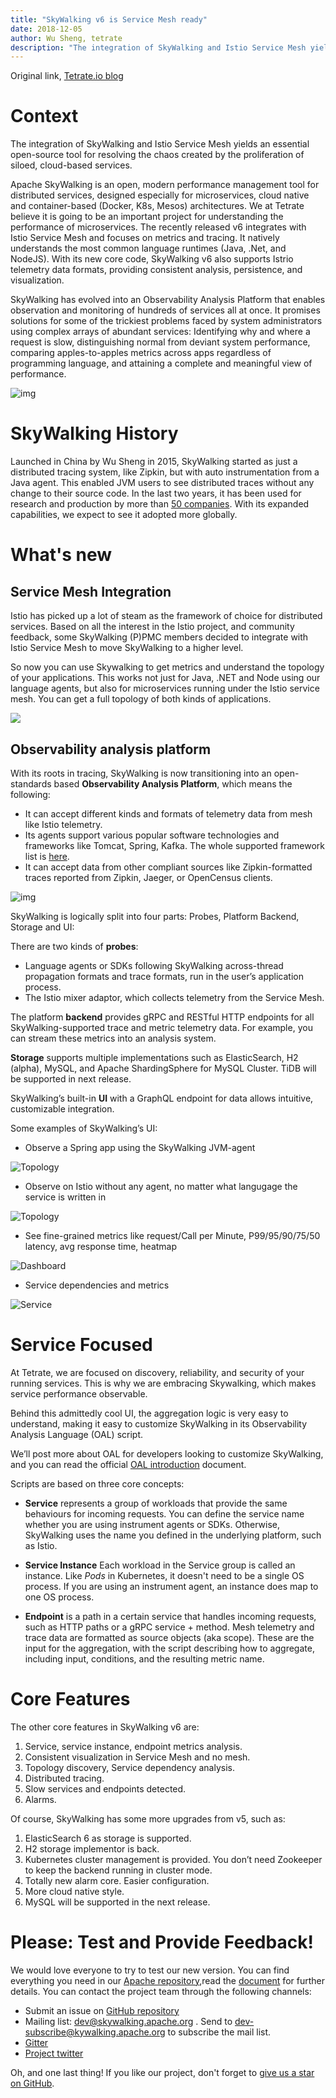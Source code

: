 ```yaml
---
title: "SkyWalking v6 is Service Mesh ready"
date: 2018-12-05
author: Wu Sheng, tetrate
description: "The integration of SkyWalking and Istio Service Mesh yields an essential open-source tool for resolving the chaos created by the proliferation of siloed, cloud-based services."
---
```


Original link, [Tetrate.io blog](https://www.tetrate.io/blog/apache-skywalking-v6/)

# Context

The integration of SkyWalking and Istio Service Mesh yields an essential open-source tool for resolving the chaos created by the proliferation of siloed, cloud-based services.

Apache SkyWalking is an open, modern performance management tool for distributed services, designed especially for microservices, cloud native and container-based (Docker, K8s, Mesos) architectures. We at Tetrate believe it is going to be an important project for understanding the performance of microservices. The recently released v6 integrates with Istio Service Mesh and focuses on metrics and tracing. It natively understands the most common language runtimes (Java, .Net, and NodeJS). With its new core code, SkyWalking v6 also supports Istrio telemetry data formats, providing consistent analysis, persistence, and visualization.

SkyWalking has evolved into an Observability Analysis Platform that enables observation and monitoring of hundreds of services all at once. It promises solutions for some of the trickiest problems faced by system administrators using complex arrays of abundant services: Identifying why and where a request is slow, distinguishing normal from deviant system performance, comparing apples-to-apples metrics across apps regardless of programming language, and attaining a complete and meaningful view of performance.

![img](0081Kckwly1gl2ctge1g5j31pc0s8h04.jpg)

# SkyWalking History
Launched in China by Wu Sheng in 2015, SkyWalking started as just a distributed tracing system, like Zipkin, but with auto instrumentation from a Java agent. This enabled JVM users to see distributed traces without any change to their source code. In the last two years, it has been used for research and production by more than [50 companies](https://github.com/apache/incubator-skywalking/blob/master/docs/powered-by.md). With its expanded capabilities, we expect to see it adopted more globally.


# What's new
## Service Mesh Integration
Istio has picked up a lot of steam as the framework of choice for distributed services. Based on all the interest in the Istio project, and community feedback, some SkyWalking (P)PMC members decided to integrate with Istio Service Mesh to move SkyWalking to a higher level.

So now you can use Skywalking to get metrics and understand the topology of your applications. This works not just for Java, .NET and Node using our language agents, but also for microservices running under the Istio service mesh. You can get a full topology of both kinds of applications.

![](0081Kckwly1gl2cjmhi3uj31h80m5jwn.jpg)

## Observability analysis platform
With its roots in tracing, SkyWalking is now transitioning into an open-standards based **Observability Analysis Platform**, which means the following:

* It can accept different kinds and formats of telemetry data from mesh like Istio telemetry.
* Its agents support various popular software technologies and frameworks like Tomcat, Spring, Kafka. The whole supported framework list is [here](https://github.com/apache/incubator-skywalking/blob/master/docs/en/setup/service-agent/java-agent/Supported-list.md).
* It can accept data from other compliant sources like Zipkin-formatted traces reported from Zipkin, Jaeger, or OpenCensus clients.

![img](0081Kckwly1gl2cqo4yctj31ok0s07hh.jpg)

SkyWalking is logically split into four parts: Probes, Platform Backend, Storage and UI:

There are two kinds of **probes**:
* Language agents or SDKs following SkyWalking across-thread propagation formats and trace formats, run in the user’s application process.
* The Istio mixer adaptor, which collects telemetry from the Service Mesh.

The platform **backend** provides gRPC and RESTful HTTP endpoints for all SkyWalking-supported trace and metric telemetry data. For example, you can stream these metrics into an analysis system.

**Storage** supports multiple implementations such as ElasticSearch, H2 (alpha), MySQL, and Apache ShardingSphere for MySQL Cluster. TiDB will be supported in next release.

SkyWalking’s built-in **UI** with a GraphQL endpoint for data allows intuitive, customizable integration.

Some examples of SkyWalking’s UI:


- Observe a Spring app using the SkyWalking JVM-agent

![Topology](0081Kckwly1gl2ckeyyxlj31h70lvdjf.jpg)

- Observe on Istio without any agent, no matter what langugage the service is written in

![Topology](0081Kckwly1gl2ckwr65mj31h80m5jwn.jpg)

- See fine-grained metrics like request/Call per Minute, P99/95/90/75/50 latency, avg response time, heatmap

![Dashboard](0081Kckwly1gl2cmxcrdqj31gz0qmdja.jpg)

- Service dependencies and metrics

![Service](0081Kckwly1gl2cngbu84j31h00oxadw.jpg)

# Service Focused
At Tetrate, we are focused on discovery, reliability, and security of your running services.
This is why we are embracing Skywalking, which makes service performance observable.

Behind this admittedly cool UI, the aggregation logic is very easy to understand, making it easy to customize SkyWalking in its Observability Analysis Language (OAL) script.

We’ll post more about OAL for developers looking to customize SkyWalking, and you can read the official [OAL introduction](https://github.com/apache/incubator-skywalking/blob/master/docs/en/concepts-and-designs/oal.md) document.

Scripts are based on three core concepts:
- **Service** represents a group of workloads that provide the same behaviours for incoming requests. You can define the service name whether you are using instrument agents or SDKs. Otherwise, SkyWalking uses the name you defined in the underlying platform, such as Istio.

- **Service Instance** Each workload in the Service group is called an instance. Like _Pods_ in Kubernetes, it doesn't need  to be a single OS process. If you are using an instrument agent, an instance does map to one OS process.

- **Endpoint** is a path in a certain service that handles incoming requests, such as HTTP paths or a gRPC service + method. Mesh telemetry and trace data are formatted as source objects (aka scope). These are the input for the aggregation, with the script describing how to aggregate, including input, conditions, and the resulting metric name.


# Core Features
The other core features in SkyWalking v6 are:

1. Service, service instance, endpoint metrics analysis.
1. Consistent visualization in Service Mesh and no mesh.
1. Topology discovery, Service dependency analysis.
1. Distributed tracing.
1. Slow services and endpoints detected.
1. Alarms.

Of course, SkyWalking has some more upgrades from v5, such as:

1. ElasticSearch 6 as storage is supported.
1. H2 storage implementor is back.
1. Kubernetes cluster management is provided. You don’t need Zookeeper to keep the backend running in cluster mode.
1. Totally new alarm core. Easier configuration.
1. More cloud native style.
1. MySQL will be supported in the next release.


# Please: Test and Provide Feedback!
We would love everyone to try to test our new version. You can find everything you need in our [Apache repository](https://github.com/apache/incubator-skywalking),read the [document](https://github.com/apache/incubator-skywalking/blob/master/docs/README.md) for further details. You can contact the project team through the following channels:

* Submit an issue on [GitHub repository](https://github.com/apache/incubator-skywalking/issues/new)
* Mailing list: dev@skywalking.apache.org . Send to dev-subscribe@kywalking.apache.org to subscribe the mail list.
* [Gitter](https://gitter.im/OpenSkywalking/Lobby)
* [Project twitter](https://twitter.com/ASFSkyWalking)

Oh, and one last thing! If you like our project, don't forget to [give us a star on GitHub](https://github.com/apache/incubator-skywalking).
